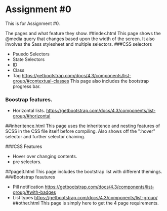 # Assignment #0
This is for Assignment #0.

The pages and what feature they show.
##index.html
This page shows the @media query that changes based upon the width of the screen.
It also involves the Sass stylesheet and multiple selectors.
###CSS selectors
- Psuedo Selectors
- State Selectors
- ID
- Class
- Tag https://getbootstrap.com/docs/4.3/components/list-group/#contextual-classes
This page also includes the bootstrap progress bar.

### Boostrap features.
- Horizontal lists. https://getbootstrap.com/docs/4.3/components/list-group/#horizontal

##inheritence.html
This page uses the inheritence and nesting features of SCSS in the CSS file itself before compiling.
Also shows off the ":hover" selector and further selector chaining.

###CSS Features
- Hover over changing contents.
- pre selectors.

##page3.html
This page includes the bootstrap list with different themings.
###Bootstrap feautures
- Pill notification https://getbootstrap.com/docs/4.3/components/list-group/#with-badges
- List types https://getbootstrap.com/docs/4.3/components/list-group/
##other.html
This page is simply here to get the 4 page requirements.
